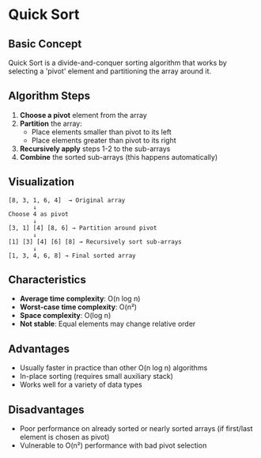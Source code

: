 # Quick Sort

## Basic Concept
Quick Sort is a divide-and-conquer sorting algorithm that works by selecting a 'pivot' element and partitioning the array around it.

## Algorithm Steps
1. **Choose a pivot** element from the array
2. **Partition** the array:
   - Place elements smaller than pivot to its left
   - Place elements greater than pivot to its right
3. **Recursively apply** steps 1-2 to the sub-arrays
4. **Combine** the sorted sub-arrays (this happens automatically)

## Visualization
```
[8, 3, 1, 6, 4]  → Original array
       ↓
Choose 4 as pivot
       ↓
[3, 1] [4] [8, 6] → Partition around pivot
       ↓
[1] [3] [4] [6] [8] → Recursively sort sub-arrays
       ↓
[1, 3, 4, 6, 8] → Final sorted array
```

## Characteristics
- **Average time complexity**: O(n log n)
- **Worst-case time complexity**: O(n²)
- **Space complexity**: O(log n)
- **Not stable**: Equal elements may change relative order

## Advantages
- Usually faster in practice than other O(n log n) algorithms
- In-place sorting (requires small auxiliary stack)
- Works well for a variety of data types

## Disadvantages
- Poor performance on already sorted or nearly sorted arrays (if first/last element is chosen as pivot)
- Vulnerable to O(n²) performance with bad pivot selection